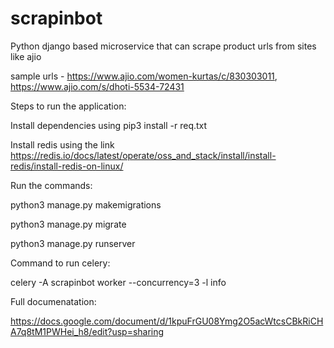 # scrapinbot
Python django based microservice that can scrape product urls from sites like ajio

sample urls - https://www.ajio.com/women-kurtas/c/830303011, https://www.ajio.com/s/dhoti-5534-72431

Steps to run the application:

Install dependencies using pip3 install -r req.txt

Install redis using the link https://redis.io/docs/latest/operate/oss_and_stack/install/install-redis/install-redis-on-linux/

Run the commands:

python3 manage.py makemigrations

python3 manage.py migrate

python3 manage.py runserver

Command to run celery:

celery -A scrapinbot worker --concurrency=3 -l info

Full documenatation:

https://docs.google.com/document/d/1kpuFrGU08Ymg2O5acWtcsCBkRiCHA7q8tM1PWHei_h8/edit?usp=sharing
